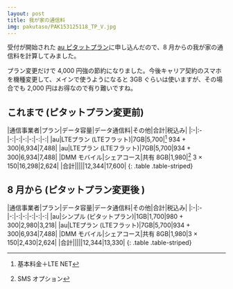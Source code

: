 ```yaml
---
layout: post
title: 我が家の通信料
img: pakutaso/PAK153125118_TP_V.jpg
---
```


受付が開始された [au ピタットプラン](https://www.au.com/mobile/charge/smartphone/plan/pitatto/)に申し込んだので、8 月からの我が家の通信料を計算してみました。

プラン変更だけで 4,000 円強の節約になりました。今後キャリア契約のスマホを機種変更して、メインで使うようになると 3GB ぐらいは使いますが、その場合でも 2,000 円はお得なので有り難いですね。

## これまで (ピタットプラン変更前)

|通信事業者|プラン|データ容量|データ通信料|その他|合計|税込み|
|:-|:-|-:|-:|-:|-:|-:|-:|
|au|LTEプラン (LTEフラット)|7GB|5,700|[^1] 934 + 300|6,934|7,488|
|au|LTEプラン (LTEフラット)|7GB|5,700|934 + 300|6,934|7,488|
|DMM モバイル|シェアコース|共有 8GB|1,980|[^2] 3 × 150|16,298|2,624|
|合計|||||12,344|17,600|
{: .table .table-striped}

## 8 月から (ピタットプラン変更後 )

|通信事業者|プラン|データ容量|データ通信料|その他|合計|税込み|
|:-|:-|-:|-:|-:|-:|-:|-:|
|au|シンプル (ピタットプラン)|1GB|1,700|980 + 300|2,980|3,218|
|au|LTEプラン (LTEフラット)|7GB|5,700|934 + 300|6,934|7,488|
|DMM モバイル|シェアコース|共有 8GB|1,980|3 × 150|2,430|2,624|
|合計|||||12,344|13,330|
{: .table .table-striped}

[^1]: 基本料金＋LTE NET
[^2]: SMS オプション
